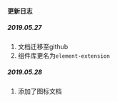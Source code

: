 #### 更新日志

##### 2019.05.27

1. 文档迁移至github
2. 组件库更名为`element-extension`


##### 2019.05.28

1. 添加了图标文档
